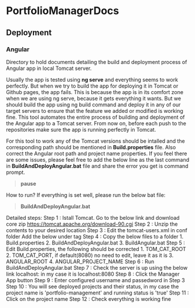 # PortfolioManagerDocs
## Deployment
### Angular
Directory to hold documents detailing the build and deployment process of Angular app in local Tomcat server.

Usually the app is tested using **ng serve** and everything seems to work perfectly. But when we try to build the app for deploying it in Tomcat or Github pages, the app fails.
This is because the app is in its comfort zone when we are using ng serve, because it gets everything it wants.
But we should build the app using ng build command and deploy it in any of our target servers to ensure that the feature we added or modified is working fine.
This tool automates the entire process of building and deployment of the Angular app to a Tomcat server. 
From now on, before each push to the repositories make sure the app is running perfectly in Tomcat.

For this tool to work any of the Tomcat versions should be intalled and the corresponding path should be mentioned in **Build.properties** file. Also correct the Angular root path and project name properties.
If you feel there are some issues, please feel free to add the below line as the last command in **BuildAndDeployAngular.bat** file and share the error you get is command prompt.
>**pause**

How to run?
If everything is set well, please run the below bat file:
>**BuildAndDeployAngular.bat**

Detailed steps:
Step 1  : Istall Tomcat.
		  Go to the below link and download core zip
		  https://tomcat.apache.org/download-90.cgi
Step 2  : Unzip the contents to your desired location
Step 3  : Edit the tomcat-users.xml in conf folder
		  Add the below under <tomcat-users> tag
			<role rolename="manager-gui"/>
			<role rolename="manager-script"/>
			<role rolename="manager-jmx"/>
			<role rolename="manager-status"/>
			<user username="arun" password="arun" roles="manager-gui, manager-script, manager-jmx, manager-status"/>
Step 4  : Copy the below files to a folder
			1. Build.properties
			2. BuildAndDeployAngular.bat
			3. BuildAngular.bat
Step 5  : Edit Build.properties, the following should be corrected
			1. TOM_CAT_ROOT
			2. TOM_CAT_PORT, if default(8080) no need to edit, leave it as it is
			3. ANGULAR_ROOT
			4. ANGULAR_PROJECT_NAME
Step 6  : Run BuildAndDeployAngular.bat
Step 7  : Check the server is up using the below link
		  localhost:<default> in my case it is localhost:8080
Step 8  : Click the Manager App button
Step 9  : Enter configured username and passedword in Step 3
Step 10 : You will see deployed projects and their status, in my case the project name is 'portfolio-management' and running status is 'true'
Step 11 : Click on the project name
Step 12 : Check everything is working fine